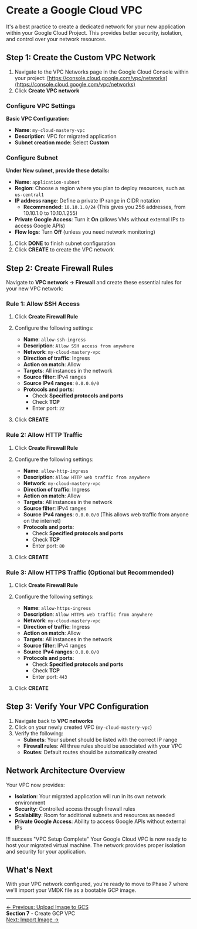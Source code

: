 # Create a Google Cloud VPC

It's a best practice to create a dedicated network for your new application within your Google Cloud Project. This provides better security, isolation, and control over your network resources.

## Step 1: Create the Custom VPC Network

1. Navigate to the VPC Networks page in the Google Cloud Console within your project: [https://console.cloud.google.com/vpc/networks](https://console.cloud.google.com/vpc/networks)
2. Click **Create VPC network**

### Configure VPC Settings

**Basic VPC Configuration:**

- **Name**: `my-cloud-mastery-vpc`
- **Description**: VPC for migrated application
- **Subnet creation mode**: Select **Custom**


### Configure Subnet

**Under New subnet, provide these details:**

  - **Name**: `application-subnet`
  - **Region**: Choose a region where you plan to deploy resources, such as `us-central1`
  - **IP address range**: Define a private IP range in CIDR notation  
    - **Recommended**: `10.10.1.0/24` (This gives you 256 addresses, from 10.10.1.0 to 10.10.1.255)
  - **Private Google Access**: Turn it **On** (allows VMs without external IPs to access Google APIs)
  - **Flow logs**: Turn **Off** (unless you need network monitoring)

1. Click **DONE** to finish subnet configuration  
2. Click **CREATE** to create the VPC network


## Step 2: Create Firewall Rules

Navigate to **VPC network → Firewall** and create these essential rules for your new VPC network:

### Rule 1: Allow SSH Access

1. Click **Create Firewall Rule**
2. Configure the following settings:
   - **Name**: `allow-ssh-ingress`
   - **Description**: `Allow SSH access from anywhere`
   - **Network**: `my-cloud-mastery-vpc`
   - **Direction of traffic**: Ingress
   - **Action on match**: Allow
   - **Targets**: All instances in the network
   - **Source filter**: IPv4 ranges
   - **Source IPv4 ranges**: `0.0.0.0/0`
   - **Protocols and ports**: 
     - Check **Specified protocols and ports**
     - Check **TCP**
     - Enter port: `22`

3. Click **CREATE**

### Rule 2: Allow HTTP Traffic

1. Click **Create Firewall Rule**
2. Configure the following settings:
   - **Name**: `allow-http-ingress`
   - **Description**: `Allow HTTP web traffic from anywhere`
   - **Network**: `my-cloud-mastery-vpc`
   - **Direction of traffic**: Ingress
   - **Action on match**: Allow
   - **Targets**: All instances in the network
   - **Source filter**: IPv4 ranges
   - **Source IPv4 ranges**: `0.0.0.0/0` (This allows web traffic from anyone on the internet)
   - **Protocols and ports**:
     - Check **Specified protocols and ports**
     - Check **TCP**
     - Enter port: `80`

3. Click **CREATE**

### Rule 3: Allow HTTPS Traffic (Optional but Recommended)

1. Click **Create Firewall Rule**
2. Configure the following settings:
   - **Name**: `allow-https-ingress`
   - **Description**: `Allow HTTPS web traffic from anywhere`
   - **Network**: `my-cloud-mastery-vpc`
   - **Direction of traffic**: Ingress
   - **Action on match**: Allow
   - **Targets**: All instances in the network
   - **Source filter**: IPv4 ranges
   - **Source IPv4 ranges**: `0.0.0.0/0`
   - **Protocols and ports**:
     - Check **Specified protocols and ports**
     - Check **TCP**
     - Enter port: `443`

3. Click **CREATE**

## Step 3: Verify Your VPC Configuration

1. Navigate back to **VPC networks**
2. Click on your newly created VPC (`my-cloud-mastery-vpc`)
3. Verify the following:
   - **Subnets**: Your subnet should be listed with the correct IP range
   - **Firewall rules**: All three rules should be associated with your VPC
   - **Routes**: Default routes should be automatically created

## Network Architecture Overview

Your VPC now provides:

- **Isolation**: Your migrated application will run in its own network environment
- **Security**: Controlled access through firewall rules
- **Scalability**: Room for additional subnets and resources as needed
- **Private Google Access**: Ability to access Google APIs without external IPs

!!! success "VPC Setup Complete"
    Your Google Cloud VPC is now ready to host your migrated virtual machine. The network provides proper isolation and security for your application.

## What's Next

With your VPC network configured, you're ready to move to Phase 7 where we'll import your VMDK file as a bootable GCP image.

---

<div class="page-nav">
  <div class="nav-item">
    <a href="../migration-upload-image/" class="btn-secondary">← Previous: Upload Image to GCS</a>
  </div>
  <div class="nav-item">
    <span><strong>Section 7</strong> -  Create GCP VPC</span>
  </div>
  <div class="nav-item">
    <a href="../migration-import-image/" class="btn-primary"> Next: Import Image →</a>
  </div>